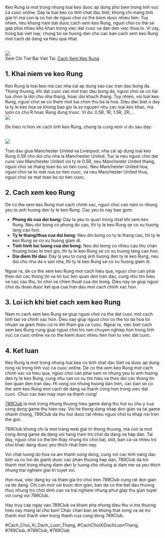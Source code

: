<p>
		Keo Rung la mot trong nhung loai keo duoc ap dung pho bien trong linh vuc ca cuoc online. Day la loai keo co tinh chat dac biet, khong chi mang tinh giai tri ma con la co hoi de nguoi choi co the kiem duoc nhieu tien. Tuy nhien, neu khong nam bat duoc cach xem keo Rung, nguoi choi co the se gap phai nhieu kho khan trong viec dat cuoc va dan den viec thua lo. Vi vay, trong bai viet nay, chung toi se huong dan cho cac ban cach xem keo Rung mot cach de dang va hieu qua nhat.
	</p><br><img src="https://789clubwin.org/wp-content/uploads/2025/04/Cach-Xem-Keo-Rung-Chinh-Xac-Trong-Ca-Cuoc-Bong-Da.png"></br>
Xem Chi Tiet Bai Viet Tai: <a href="https://789clubwin.org/cach-xem-keo-rung/">Cach Xem Keo Rung</a><h2>1. Khai niem ve keo Rung</h2><p>
		Keo Rung la loai keo ma cac nha cai ap dung vao cac tran dau bong da. Thong thuong, khi dat cuoc vao mot tran dau bong da, nguoi choi se co hai lua chon la doi chu nha thang, hoac doi khach thang. Tuy nhien, voi loai keo Rung, nguoi choi se co them mot lua chon thu ba la hoa. Dieu dac biet o day la ty le keo hoa se khong bao gio la so nguyen nhu cac loai keo khac, ma luon co chu R hoac Rung dung truoc. Vi du: 0.5R, 1R, 1.5R, 2R,...
	<br><img src="https://789clubwin.org/wp-content/uploads/2025/04/Keo-Rung-La-Gi.png"></br><p>
		De hieu ro hon ve cach tinh keo Rung, chung ta cung xem vi du sau day:
	</p><br><img src="https://789clubwin.org/wp-content/uploads/2025/04/Keo-Rung-La-Gi.png"></br><p>
		Tran dau giua Manchester United va Liverpool, nha cai ap dung loai keo Rung 0.5R cho doi chu nha la Manchester United. Tuc la neu nguoi choi dat cuoc vao Manchester United voi ty le 0.5R, neu Manchester United thang, nguoi choi se thang toan bo so tien cuoc. Neu Manchester United hoa, nguoi choi se bi mat nua so tien cuoc, va neu Manchester United thua, nguoi choi se mat toan bo so tien cuoc.
	<h2>2. Cach xem keo Rung</h2><p>
		De co the xem keo Rung mot cach chinh xac, nguoi choi can nam ro nhung yeu to anh huong den ty le keo Rung. Cac yeu to nay bao gom:
		<ul>
<li><strong>Phong do cua doi bong:</strong> Day la yeu to quan trong nhat khi xem keo Rung. Neu doi bong co phong do cao, thi ty le keo Rung se co xu huong tang cao hon.</li>
<li><strong>Ty le thang/thua cua doi bong:</strong> Neu doi bong co ty le thang cao, thi ty le keo Rung se co xu huong giam di.</li>
<li><strong>Tinh hinh luc luong cua doi bong:</strong> Neu doi bong co nhieu cau thu chan thuong hoac bi treo gio, thi ty le keo Rung se co xu huong tang cao hon.</li>
<li><strong>Dia diem thi dau:</strong> Day la yeu to cung anh huong den ty le keo Rung, neu doi chu nha da o san nha, thi ty le keo Rung se co xu huong giam di.</li>
</ul>
</p><p>
		Ngoai ra, de co the xem keo Rung mot cach hieu qua, nguoi choi can phai theo doi cac thong tin va tin tuc lien quan den tran dau, cung nhu tim hieu ve cac cau thu, loi choi va chien thuat cua doi bong. Dieu nay se giup nguoi choi du doan duoc ket qua cua tran dau mot cach chinh xac hon.
	<h2>3. Loi ich khi biet cach xem keo Rung</h2><p>
		Nam ro cach xem keo Rung se giup nguoi choi co the dat cuoc mot cach tinh tao va chinh xac hon. Dieu nay giup nguoi choi co the toi da hoa loi nhuan va giam thieu rui ro khi tham gia ca cuoc. Ngoai ra, viec biet cach xem keo Rung cung giup nguoi choi tro nen chuyen nghiep hon trong linh vuc ca cuoc online va co the kiem duoc nhieu tien hon tu viec dat cuoc.
	</p><h2>4. Ket luan</h2><p>
		Keo Rung la mot trong nhung loai keo co tinh chat dac biet va duoc ap dung rong rai trong linh vuc ca cuoc online. De co the xem keo Rung mot cach chinh xac va hieu qua, nguoi choi can phai nam ro nhung yeu to anh huong den ty le keo Rung, cung nhu can co su tim hieu va theo doi cac thong tin lien quan den tran dau. Hi vong voi nhung huong dan tren, cac ban se co the xem keo Rung mot cach de dang va thanh cong hon trong viec dat cuoc. Chuc cac ban may man va thanh cong!
	</p><p><a href="https://789clubwin.org/">789Club</a> la mot trong nhung thuong hieu game dang thu hut su chu y cua cong dong game thu hien nay. Voi he thong dang nhap don gian va tai game nhanh chong, 789Club da thu hut duoc rat nhieu nguoi choi tu khap noi tren the gioi.

789Club khong chi la mot trang web giai tri thong thuong, ma con la mot cong dong game da dang voi hang tram tro choi da dang va hap dan. Tai day, nguoi choi co the tim thay nhung tro choi bai, slot, ban ca va nhieu tro choi khac dang duoc yeu thich nhat hien nay.

Voi chat luong do hoa va am thanh song dong, cung voi cac tinh nang dac biet va co hoi de gianh duoc cac phan thuong hap dan, 789Club da tro thanh mot trong nhung diem den ly tuong cho nhung ai dam me va yeu thich nhung trai nghiem giai tri tuyet voi.

Hon nua, viec dang ky va tham gia tro choi tren 789Club cung rat don gian va de dang. Chi can mot vai buoc don gian, ban da co the bat dau thuong thuc nhung tro choi dinh cao va trai nghiem nhung phut giay thu gian tuyet voi cung voi 789Club.

Hay truy cap ngay vao 789Club va kham pha nhung dieu thu vi ma thuong hieu nay mang lai cho ban! Chac chan ban se khong that vong va se tro thanh mot thanh vien trung thanh cua cong dong 789Club.</p>
#Cach_Choi_Xi_Dach_Luon_Thang, #CachChoiXiDachLuonThang, #789Club, #789Club, #789Club
